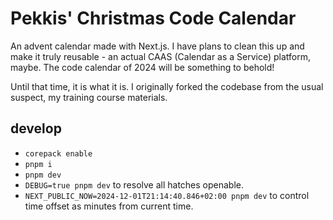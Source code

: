 # Pekkis' Christmas Code Calendar

An advent calendar made with Next.js. I have plans to clean this up and
make it truly reusable - an actual CAAS (Calendar as a Service) platform, maybe.
The code calendar of 2024 will be something to behold!

Until that time, it is what it is. I originally forked the codebase from the usual suspect,
my training course materials.

## develop

- `corepack enable`
- `pnpm i`
- `pnpm dev`
- `DEBUG=true pnpm dev` to resolve all hatches openable.
- `NEXT_PUBLIC_NOW=2024-12-01T21:14:40.846+02:00 pnpm dev` to control time offset as minutes from current time.
